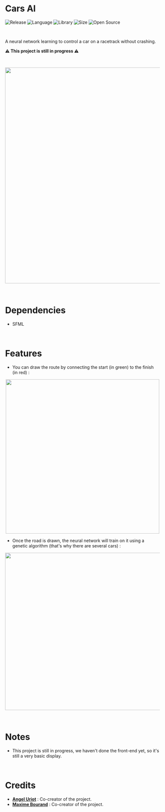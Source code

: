 # Cars AI

![Release](https://img.shields.io/badge/Release-alpha-blueviolet)
![Language](https://img.shields.io/badge/Language-C%2B%2B-0052cf)
![Library](https://img.shields.io/badge/Library-SFML-00cf2c)
![Size](https://img.shields.io/badge/Size-32%20Mo-f12222)
![Open Source](https://badges.frapsoft.com/os/v2/open-source.svg?v=103)

<br/>

A neural network learning to control a car on a racetrack without crashing.

**⚠️ This project is still in progress ⚠️**

<br/>

<p align="center">
	<img src="https://i.imgur.com/aZQa7fH.png" width="700">
</p>

<br/>

# Dependencies

* SFML

<br/>

# Features

* You can draw the route by connecting the start (in green) to the finish (in red) :

<p align="center">
	<img src="https://i.imgur.com/Q3YL9au.png" width="500">
</p>

* Once the road is drawn, the neural network will train on it using a genetic algorithm (that's why there are several cars) :

<p align="center">
	<img src="https://i.imgur.com/ZoZAiqY.png" width="510">
</p>

<br/>

# Notes

* This project is still in progress, we haven't done the front-end yet, so it's still a very basic display.

<br/>

# Credits

* [**Angel Uriot**](https://github.com/angeluriot) : Co-creator of the project.
* [**Maxime Bourand**](https://github.com/mbourand) : Co-creator of the project.
